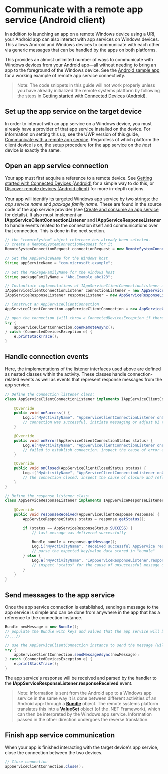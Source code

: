 # Communicate with a remote app service (Android client)
In addition to launching an app on a remote Windows device using a URI, your Android app can also interact with app services on Windows devices. This allows Android and Windows devices to communicate with each other via generic messages that can be handled by the apps on both platforms. 

This provides an almost unlimited number of ways to communicate with Windows devices from your Android app&mdash;all without needing to bring an app to the foreground of the Windows device. See the [Android sample app](../sample/) for a working example of remote app service connectivity.

>Note: The code snippets in this guide will not work properly unless you have already initialized the remote systems platform by following the steps in [Getting started with Connected Devices (Android)](getting-started-rome-android.md).

## Set up the app service on the target device
In order to interact with an app service on a Windows device, you must already have a provider of that app service installed on the device. For information on setting this up, see the UWP version of this guide, [Communicate with a remote app service](https://msdn.microsoft.com/en-us/windows/uwp/launch-resume/communicate-with-a-remote-app-service). Regardless of which platform the client device is on, the setup procedure for the app service on the *host* device is exactly the same.

## Open an app service connection
Your app must first acquire a reference to a remote device. See [Getting started with Connected Devices (Android)](getting-started-rome-android.md) for a simple way to do this, or [Discover remote devices (Android client)](disover-remote-device-android.md) for more in-depth options. 

Your app will identify its targeted Windows app service by two strings: the *app service name* and *package family name*. These are found in the source code of the app service provider (see [Create and consume an app service](https://msdn.microsoft.com/windows/uwp/launch-resume/how-to-create-and-consume-an-app-service) for details). It also must implement an **IAppServiceClientConnectionListener** and **IAppServiceResponseListener** to handle events related to the connection itself and communications over that connection. This is done in the next section.

```java
// the "remoteSystem" object reference has already been selected.
// create a RemoteSystemConnectionRequest for it
RemoteSystemConnectionRequest connectionRequest = new RemoteSystemConnectionRequest(remoteSystem);
 
// Set the AppServiceName for the Windows host
String appServiceName = "com.microsoft.example"; 
     
// Set the PackageFamilyName for the Windows host 
String packageFamilyName = "Abc.Example_abc123"; 

// Instantiate implementations of IAppServiceClientConnectionListener and IAppServiceResponseListener (defined in the next section)
IAppServiceClientConnectionListener connectionListener = new AppServiceClientConnectionListener();
IAppServiceResponseListener responseListener = new AppServiceResponseListener();

// Construct an AppServiceClientConnection 
AppServiceClientConnection appServiceClientConnection = new AppServiceClientConnection(appServiceName, packageFamilyName, connectionRequest, connectionListener, responseListener); 

// open the connection (will throw a ConnectedDevicesException if there is an error)
try {
    appServiceClientConnection.openRemoteAsync(); 
} catch (ConnectedDevicesException e) {
    e.printStackTrace();
}
```

## Handle connection events

Here, the implementations of the listener interfaces used above are defined as nested classes within the activity. These classes handle connection-related events as well as events that represent response messages from the app service.

```java 
// Define the connection listener class:
class AppServiceClientConnectionListener implements IAppServiceClientConnectionListener { 
    
    @Override
    public void onSuccess() {
        Log.i("MyActivityName", "AppServiceClientConnectionListener onSuccess");
        // connection was successful. initiate messaging or adjust UI to enable a messaging scenario.
    }

    @Override
    public void onError(AppServiceClientConnectionStatus status) {
        Log.e("MyActivityName", "AppServiceClientConnectionListener onError status [" + status.toString()+"]");
        // failed to establish connection. inspect the cause of error and reflect back to the UI
    }

    @Override
    public void onClosed(AppServiceClientClosedStatus status) {
        Log.i("MyActivityName", "AppServiceClientConnectionListener onClosed status [" + status.toString()+"]");
        // the connection closed. inspect the cause of closure and reflect back to the UI
    }
} 

// Define the response listener class:
class AppServiceResponseListener implements IAppServiceResponseListener { 
 
    @Override
    public void responseReceived(AppServiceClientResponse response) {
        AppServiceResponseStatus status = response.getStatus();

        if (status == AppServiceResponseStatus.SUCCESS) {
            // last message was delivered successfully

            Bundle bundle = response.getMessage();
            Log.i("MyActivityName", "Received successful AppService response");
            // parse the expected key/value data stored in "bundle"
        } else {
            Log.e("MyActivityName", "IAppServiceResponseListener.responseReceived status != SUCCESS");
            // inspect "status" for the cause of unsuccessful message delivery
        }
    }
} 
```

## Send messages to the app service

Once the app service connection is established, sending a message to the app service is simple and can be done from anywhere in the app that has a reference to the connection instance.

```java
Bundle newMessage = new Bundle();
// populate the Bundle with keys and values that the app service will be able to handle.
//...//

// use the AppServiceClientConnection instance to send the message (will throw a ConnectedDevicesException if there is an error)
try {
    appServiceClientConnection.sendMessageAsync(newMessage);
} catch (ConnectedDevicesException e) {
    e.printStackTrace();
}
```

The app service's response will be received and parsed by the handler to the **IAppServiceResponseListener.responseReceived** event.

>Note: Information is sent from the Android app to a Windows app service in the same way it is done between different activities of an Android app: through a [**Bundle**](https://developer.android.com/reference/android/os/Bundle.html) object. The remote systems platform translates this into a [**ValueSet**](https://msdn.microsoft.com/library/windows/apps/windows.foundation.collections.valueset) object (of the .NET Framework), which can then be interpreted by the Windows app service. Information passed in the other direction undergoes the reverse translation.

## Finish app service communication

When your app is finished interacting with the target device's app service, close the connection between the two devices.

```java
// Close connection 
appServiceClientConnection.close(); 
```